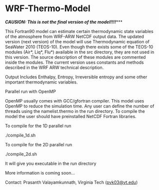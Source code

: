 # WRF-Thermo-Model

***********CAUSION: This is not the final version of the model!!!!**************

This Fortran90 model can estimate certain thermodynamic state variables of the atmosphere from WRF-ARW NetCDF output data. The updated version (next version) of the model will use Thermodynamic 
equation of SeaWater 2010 (TEOS-10). Even though there exists some of the TEOS-10 modules (Air*, Liq*, Flu*) 
available in the src directory, they are not used in this version. The source description of these modules are commented inside 
the modules. The current version uses constants and methods described in the WRF ARW technical description.

Output Includes
    Enthalpy, Entropy, Irreversible entropy and some other important thermodynamic variables.


Parallel run with OpenMP

OpenMP usually comes with GCC/gfortran compiler. This model uses OpenMP to reduce the simulation time. 
Any user can define the number of threads using the namelist.thermo in the run directory. To compile the model the user should have preinstalled NetCDF Fortran libraries. 

To compile for the 1D parallel run

./compile_1d.sh

To compile for the 2D parallel run

./compile_2d.sh

It will give you executable in the run directory

More information is coming soon...

Contact: Prasanth Valayamkunnath, Virginia Tech (pvk03@vt.edu)
